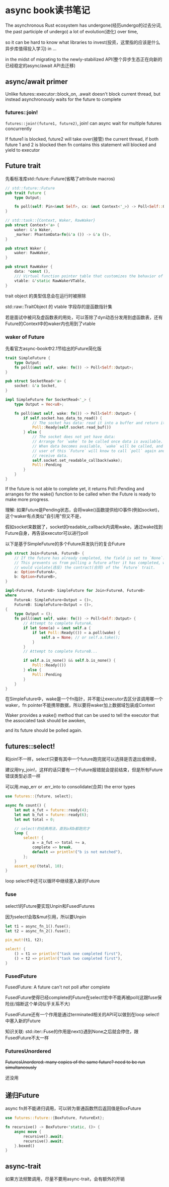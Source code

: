 # async book读书笔记

The asynchronous Rust ecosystem has undergone(经历undergo的过去分词, the past participle of undergo) a lot of evolution(进化) over time,

so it can be hard to know what libraries to invest(投资，这里指的应该是什么异步库值得投入学习) in ...

in the midst of migrating to the newly-stabilized API(整个异步生态正在向新的已经稳定的async/await API去迁移)

## async/await primer

Unlike futures::executor::block_on, .await doesn't block current thread, but instead asynchronously waits for the future to complete

### futures::join!

`futures::join!(future1, future2)`, join! can async wait for multiple futures concurrently

If future1 is blocked, future2 will take over(接管) the current thread, if both future 1 and 2 is blocked then fn contains this statement will blocked and yield to executor

## Future trait

先看标准库std::future::Future(省略了attribute macros)

```rust
// std::future::Future
pub trait Future {
    type Output;

    fn poll(self: Pin<&mut Self>, cx: &mut Context<'_>) -> Poll<Self::Output>;
}

// std::task::{Context, Waker, RawWaker}
pub struct Context<'a> {
    waker: &'a Waker,
    _marker: PhantomData<fn(&'a ()) -> &'a ()>,
}

pub struct Waker {
    waker: RawWaker,
}

pub struct RawWaker {
    data: *const (),
    /// Virtual function pointer table that customizes the behavior of this waker.
    vtable: &'static RawWakerVTable,
}
```

trait object 的类型信息会在运行时被擦除

std::raw::TraitObject 的 vtable 字段存的是函数指针集

若是面试中被问及虚函数表的用处，可以答除了dyn动态分发用到虚函数表，还有Future的Context中的waker内也用到了vtable

### waker of Future

先看官方async-book中2.1节给出的Future简化版

```rust
trait SimpleFuture {
    type Output;
    fn poll(&mut self, wake: fn()) -> Poll<Self::Output>;
}

pub struct SocketRead<'a> {
    socket: &'a Socket,
}

impl SimpleFuture for SocketRead<'_> {
    type Output = Vec<u8>;

    fn poll(&mut self, wake: fn()) -> Poll<Self::Output> {
        if self.socket.has_data_to_read() {
            // The socket has data: read it into a buffer and return it.
            Poll::Ready(self.socket.read_buf())
        } else {
            // The socket does not yet have data:
            // Arrange for `wake` to be called once data is available.
            // When data becomes available, `wake` will be called, and the
            // user of this `Future` will know to call `poll` again and
            // receive data.
            self.socket.set_readable_callback(wake);
            Poll::Pending
        }
    }
}
```

If the future is not able to complete yet, it returns Poll::Pending and arranges for the wake() function to be called when the Future is ready to make more progress.

理解: 如果Future是Pending状态，会将wake()函数提供给IO事件(例如socket)，这个waker有点类似"自引用"但又不是，

假如socket来数据了，socket的readable_callback内调用wake，通过wake找到Future自身，再告诉executor可以进行poll

以下是基于SimpleFuture的多个Future并发执行的复合Future

```rust
pub struct Join<FutureA, FutureB> {
    // If the future has already completed, the field is set to `None`.
    // This prevents us from polling a future after it has completed, which
    // would violate(违反) the contract(合同) of the `Future` trait.
    a: Option<FutureA>,
    b: Option<FutureB>,
}

impl<FutureA, FutureB> SimpleFuture for Join<FutureA, FutureB>
where
    FutureA: SimpleFuture<Output = ()>,
    FutureB: SimpleFuture<Output = ()>,
{
    type Output = ();
    fn poll(&mut self, wake: fn()) -> Poll<Self::Output> {
        // Attempt to complete FutureA.
        if let Some(a) = &mut self.a {
            if let Poll::Ready(()) = a.poll(wake) {
                self.a = None; // or self.a.take();
            }
        }
        // Attempt to complete FutureB...

        if self.a.is_none() && self.b.is_none() {
            Poll::Ready(())
        } else {
            Poll::Pending
        }
    }
}
```

在SimpleFuture中，wake是一个fn指针，并不能让executor去区分该调用哪一个waker，fn pointer不能携带数据，所以要将waker加上数据域包装成Context

Waker provides a wake() method that can be used to tell the executor that the associated task should be awoken,

and its future should be polled again.

## futures::select!

和join!不一样，select!只要有其中一个future跑完就可以选择是否退出或继续，

建议用try_join!，这样的话只要有一个Future报错就会提前结束，但是所有Future错误类型必须一样

可以用.map_err or .err_into to consolidate(合并) the error types

```rust
use futures::{future, select};

async fn count() {
    let mut a_fut = future::ready(4);
    let mut b_fut = future::ready(6);
    let mut total = 0;

    // select!的经典用法，直到a和b都跑完才
    loop {
        select! {
            a = a_fut => total += a,
            complete => break,
            default => println!("b is not matched"),
        };
    }
    assert_eq!(total, 10);
}
```

loop select!中还可以循环中继续塞入新的Future

### fuse

select!的Future要实现Unpin和FusedFutures

因为select!会取&mut引用，所以要Unpin

```rust
let t1 = async_fn_1().fuse();
let t2 = async_fn_2().fuse();

pin_mut!(t1, t2);

select! {
    () = t1 => println!("task one completed first"),
    () = t2 => println!("task two completed first"),
}
```
### FusedFuture

FusedFuture: A future can't not poll after complete

FusedFuture使得已经complete的Future在select!宏中不能再被poll(这跟fuse保险丝/熔断这个单词似乎关系不大)

FusedFuture还有一个作用是通过terminated相关的API可以做到在loop select!中塞入新的Future

知识关联: std::iter::Fuse的作用是next()遇到None之后就会停住，跟FusedFuture不太一样

### FuturesUnordered

~~FuturesUnordered: many copies of the same future? need to be run simultaneously~~

还没用

## 递归Future

async fn并不能递归调用，可以转为普通函数然后返回值是BoxFuture

```rust
use futures::future::{BoxFuture, FutureExt};

fn recursive() -> BoxFuture<'static, ()> {
    async move {
        recursive().await;
        recursive().await;
    }.boxed()
}
```

## async-trait

如果方法频繁调用，尽量不要用async-trait，会有额外的开销

